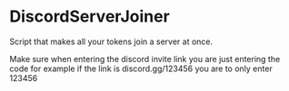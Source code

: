 # DiscordServerJoiner
Script that makes all your tokens join a server at once.


Make sure when entering the discord invite link you are just entering the code
for example if the link is discord.gg/123456 you are to only enter 123456 
